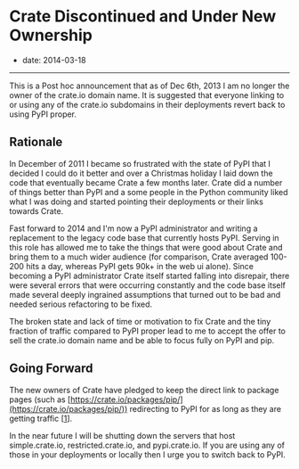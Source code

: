# Crate Discontinued and Under New Ownership

- date: 2014-03-18

-------------------------------------------------------------------------------


This is a Post hoc announcement that as of Dec 6th, 2013 I am no longer the
owner of the crate.io domain name. It is suggested that everyone linking to
or using any of the crate.io subdomains in their deployments revert back to
using PyPI proper.

## Rationale

In December of 2011 I became so frustrated with the state of PyPI that I
decided I could do it better and over a Christmas holiday I laid down the code
that eventually became Crate a few months later. Crate did a number of things
better than PyPI and a some people in the Python community liked what I was
doing and started pointing their deployments or their links towards Crate.

Fast forward to 2014 and I'm now a PyPI administrator and writing a replacement
to the legacy code base that currently hosts PyPI. Serving in this role has
allowed me to take the things that were good about Crate and bring them to a
much wider audience (for comparison, Crate averaged 100-200 hits a day, whereas
PyPI gets 90k+ in the web ui alone). Since becoming a PyPI administrator Crate
itself started falling into disrepair, there were several errors that were
occurring constantly and the code base itself made several deeply ingrained
assumptions that turned out to be bad and needed serious refactoring to be
fixed.

The broken state and lack of time or motivation to fix Crate and the tiny
fraction of traffic compared to PyPI proper lead to me to accept the offer to
sell the crate.io domain name and be able to focus fully on PyPI and pip.

## Going Forward

The new owners of Crate have pledged to keep the direct link to package pages
(such as [https://crate.io/packages/pip/](https://crate.io/packages/pip/))
redirecting to PyPI for as long as they are getting traffic [[1][1]].

In the near future I will be shutting down the servers that host
simple.crate.io, restricted.crate.io, and pypi.crate.io. If you are using any
of those in your deployments or locally then I urge you to switch back to PyPI.

[1]: https://crate.io/thanks-dstufft
